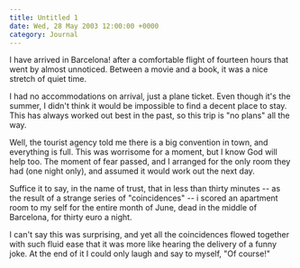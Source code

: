 ```yaml
---
title: Untitled 1
date: Wed, 28 May 2003 12:00:00 +0000
category: Journal
---
```


I have arrived in Barcelona! after a comfortable flight of fourteen
hours that went by almost unnoticed.  Between a movie and a book, it was
a nice stretch of quiet time.

I had no accommodations on arrival, just a plane ticket.  Even though
it's the summer, I didn't think it would be impossible to find a decent
place to stay.  This has always worked out best in the past, so this
trip is "no plans" all the way.

Well, the tourist agency told me there is a big convention in town, and
everything is full.  This was worrisome for a moment, but I know God
will help too.  The moment of fear passed, and I arranged for the only
room they had (one night only), and assumed it would work out the next
day.

Suffice it to say, in the name of trust, that in less than thirty
minutes -- as the result of a strange series of "coincidences" -- i
scored an apartment room to my self for the entire month of June, dead
in the middle of Barcelona, for thirty euro a night.

I can't say this was surprising, and yet all the coincidences flowed
together with such fluid ease that it was more like hearing the delivery
of a funny joke.  At the end of it I could only laugh and say to myself,
"Of course!"


